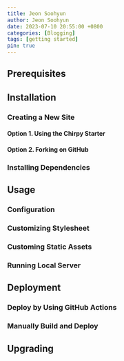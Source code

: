 ```yaml
---
title: Jeon Soohyun
author: Jeon Soohyun
date: 2023-07-10 20:55:00 +0800
categories: [Blogging]
tags: [getting started]
pin: true
---
```


## Prerequisites

## Installation

### Creating a New Site

#### Option 1. Using the Chirpy Starter

#### Option 2. Forking on GitHub

### Installing Dependencies

## Usage

### Configuration

### Customizing Stylesheet

### Customing Static Assets

### Running Local Server

## Deployment

### Deploy by Using GitHub Actions

### Manually Build and Deploy

## Upgrading
